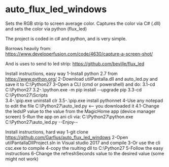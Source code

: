 # auto_flux_led_windows

Sets the RGB strip to screen average color. Captures the color via C# (.dll) and sets the color via python (flux_led)

The project is coded in c# and python, and is very simple.

Borrows heavily from: https://www.developerfusion.com/code/4630/capture-a-screen-shot/

And is uses to send to led strip: https://github.com/beville/flux_led

Install instructions, easy way
1-Install python 2.7 from https://www.python.org/
2-Download utilPantalla.dll and auto_led.py and save it to C:\Python27
3-Open a CLI (cmd or powershell) and do:
3.1-cd C:\Python27
3.2-.\python.exe -m pip install --upgrade pip
3.3-cd C:\Python27\Scripts\
3.4-.\pip.exe uninstall clr
3.5-.\pip.exe install pythonnet
4-Use any notepad to edit the file C:\Python27\auto_led.py <-- you downloaded it
4.1-Change the ledsIP value to the value from the MagicHome app (device manager screen)
5-Run the app on ani cli via: C:\Python27\python.exe C:\Python27\auto_led.py
--Enjoy--

Install instructions, hard way
1-git clone https://github.com/Garfius/auto_flux_led_windows
2-Open utilPantallaDllProject.sln in Visual studio 2017 and compile
3-Or use the cli csc.exe to compile
4-copy the rsulting dll to C:\Python27
5-Follow the easy instructions
6-Change the refreshSeconds value to the desired value (some might not work)

